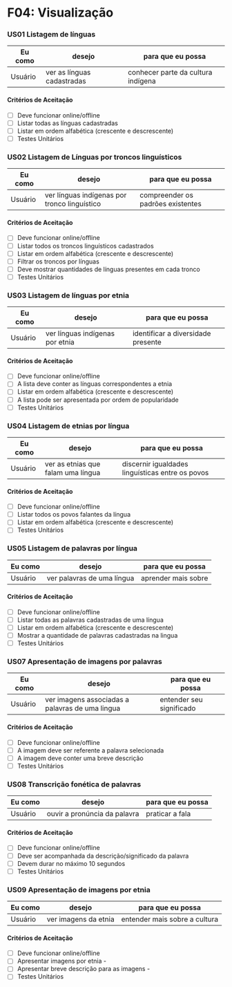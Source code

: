 # F04: Visualização

### **US01 Listagem de línguas**

| Eu como | desejo                     | para que eu possa                  |
| ------- | -------------------------- | ---------------------------------- |
| Usuário | ver as línguas cadastradas | conhecer parte da cultura indígena |

#### **Critérios de Aceitação**

- [ ] Deve funcionar online/offline
- [ ] Listar todas as línguas cadastradas
- [ ] Listar em ordem alfabética (crescente e descrescente)
- [ ] Testes Unitários

### **US02 Listagem de Línguas por troncos linguísticos**

| Eu como | desejo                                       | para que eu possa                 |
| ------- | -------------------------------------------- | --------------------------------- |
| Usuário | ver línguas indígenas por tronco linguístico | compreender os padrões existentes |

#### **Critérios de Aceitação**

- [ ] Deve funcionar online/offline
- [ ] Listar todos os troncos linguísticos cadastrados
- [ ] Listar em ordem alfabética (crescente e descrescente)
- [ ] Filtrar os troncos por línguas <!-- Discutir -->
- [ ] Deve mostrar quantidades de línguas presentes em cada tronco
- [ ] Testes Unitários

### **US03 Listagem de línguas por etnia**

| Eu como | desejo                          | para que eu possa                  |
| ------- | ------------------------------- | ---------------------------------- |
| Usuário | ver línguas indígenas por etnia | identificar a diversidade presente |

#### **Critérios de Aceitação**

- [ ] Deve funcionar online/offline
- [ ] A lista deve conter as línguas correspondentes a etnia
- [ ] Listar em ordem alfabética (crescente e descrescente)
- [ ] A lista pode ser apresentada por ordem de popularidade <!-- Discutir sobre -->
- [ ] Testes Unitários

<!-- Povos ou Etnia? -->

### **US04 Listagem de etnias por língua** <!--Vai existir ou não? -->

| Eu como | desejo                             | para que eu possa                                |
| ------- | ---------------------------------- | ------------------------------------------------ |
| Usuário | ver as etnias que falam uma língua | discernir igualdades linguísticas entre os povos |

#### **Critérios de Aceitação**

- [ ] Deve funcionar online/offline
- [ ] Listar todos os povos falantes da língua
- [ ] Listar em ordem alfabética (crescente e descrescente)
- [ ] Testes Unitários

### **US05 Listagem de palavras por língua**

| Eu como | desejo                     | para que eu possa   |
| ------- | -------------------------- | ------------------- |
| Usuário | ver palavras de uma língua | aprender mais sobre |

#### **Critérios de Aceitação**

- [ ] Deve funcionar online/offline
- [ ] Listar todas as palavras cadastradas de uma língua
- [ ] Listar em ordem alfabética (crescente e descrescente)
- [ ] Mostrar a quantidade de palavras cadastradas na lingua <!-- discutir -->
- [ ] Testes Unitários

### **US07 Apresentação de imagens por palavras**

| Eu como | desejo                                          | para que eu possa        |
| ------- | ----------------------------------------------- | ------------------------ |
| Usuário | ver imagens associadas a palavras de uma lingua | entender seu significado |

#### **Critérios de Aceitação**

- [ ] Deve funcionar online/offline
- [ ] A imagem deve ser referente a palavra selecionada
- [ ] A imagem deve conter uma breve descrição
- [ ] Testes Unitários

### **US08 Transcrição fonética de palavras**

| Eu como | desejo                       | para que eu possa |
| ------- | ---------------------------- | ----------------- |
| Usuário | ouvir a pronúncia da palavra | praticar a fala   |

#### **Critérios de Aceitação**

- [ ] Deve funcionar online/offline
- [ ] Deve ser acompanhada da descrição/significado da palavra
- [ ] Devem durar no máximo 10 segundos <!-- Discutir sobre -->
- [ ] Testes Unitários

### **US09 Apresentação de imagens por etnia** <!--Vai existir ou não? --><!-- Etnia ou Povo -->

| Eu como | desejo               | para que eu possa             |
| ------- | -------------------- | ----------------------------- |
| Usuário | ver imagens da etnia | entender mais sobre a cultura |

#### **Critérios de Aceitação**

- [ ] Deve funcionar online/offline
- [ ] Apresentar imagens por etnia - <!-- Discutir sobre -->
- [ ] Apresentar breve descrição para as imagens - <!-- Discutir sobre -->
- [ ] Testes Unitários
